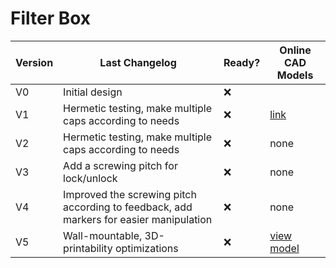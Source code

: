 # Filter Box

| Version | Last Changelog | Ready? | Online CAD Models |
| ------- | -------------- | ------ | ----------------- |
| V0 | Initial design | ❌
| V1 | Hermetic testing, make multiple caps according to needs | ❌ | [link](https://a360.co/33CCX4T)
| V2 | Hermetic testing, make multiple caps according to needs | ❌ | none
| V3 | Add a screwing pitch for lock/unlock | ❌ | none
| V4 | Improved the screwing pitch according to feedback, add markers for easier manipulation | ❌ | none
| V5 | Wall-mountable, 3D-printability optimizations | ❌ | [view model](https://a360.co/2Utff87)
